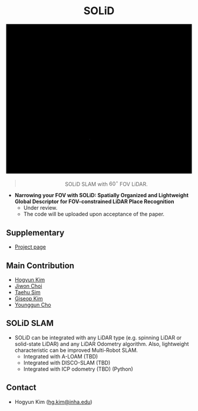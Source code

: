 <div align="center">
    <h1> SOLiD </h1>
<div>

![image](fig/kitti05_solid.gif)
> SOLiD SLAM with $60^\circ$ FOV LiDAR.  

</div>

</div>


* **Narrowing your FOV with SOLiD: Spatially Organized and Lightweight Global Descriptor for FOV-constrained LiDAR Place Recognition**
	* Under review.
	* The code will be uploaded upon acceptance of the paper.

## Supplementary
* [Project page](https://sites.google.com/view/lidar-solid)

## Main Contribution
* [Hogyun Kim](https://scholar.google.com/citations?user=t5UEbooAAAAJ&hl=ko)
* [Jiwon Choi](https://scholar.google.com/citations?user=wL8VdUMAAAAJ&hl=ko)
* [Taehu Sim](https://scholar.google.com/citations?user=UPg-JuQAAAAJ&hl=ko)
* [Giseop Kim](https://scholar.google.com/citations?user=9mKOLX8AAAAJ&hl=ko)
* [Younggun Cho](https://scholar.google.com/citations?user=W5MOKWIAAAAJ&hl=ko)

## SOLiD SLAM
* SOLiD can be integrated with any LiDAR type (e.g. spinning LiDAR or solid-state LiDAR) and any LiDAR Odometry algorithm. Also, lightweight characteristic can be improved Multi-Robot SLAM. 
	* Integrated with A-LOAM (TBD)
	* Integrated with DISCO-SLAM (TBD)
	* Integrated with ICP odometry (TBD) (Python)

## Contact
* Hogyun Kim (hg.kim@inha.edu)
